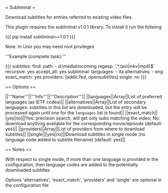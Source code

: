 = Subliminal =

Download subtitles for entries referred to existing video files.

This plugin requires the subliminal v1.0.1 library. To install it run the follwing

{{{
pip install subliminal==1.0.1
}}}

Note: In Unix you may need root privileges

'''Example (complete task):'''

{{{
  subtitles:
    find:
      path: 
        - d:\media\incoming
      regexp: '.*\.(avi|mkv|mp4)$'
      recursive: yes
    accept_all: yes
    subliminal:
      languages:
        - ita
      alternatives:
        - eng
      exact_match: yes
      providers: [addic7ed, opensubtitles]
      single: no
}}}

== Options ==

||'''Name'''||'''Info'''||'''Description'''||
||languages||Array||List of preferred languages (as IETF codes)||
||alternatives||Array||List of secondary languages: subtitles in this list are downloaded, but the entry will be processed again until one for the `languages` list is found||
||exact_match||[yes|no]||Yes: precision search, will get only subs matching the video; No: download anything available for the corresponding movie/episode (default: yes)||
||providers||Array||List of providers from where to download subtitles||
||single||[yes|no]||Download subtitles in single mode (no language code added to subtitle filename) (default: yes)||

== Notes ==

With respect to single mode, if more than one language is provided in the configuration, then language codes are added to the potentially downloaded subtitles

Options 'alternatives', 'exact_match', 'providers' and 'single' are optional in the configuration file
